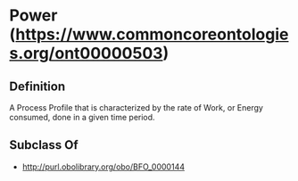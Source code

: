 # Power (https://www.commoncoreontologies.org/ont00000503)

## Definition
A Process Profile that is characterized by the rate of Work, or Energy consumed, done in a given time period.

## Subclass Of
- http://purl.obolibrary.org/obo/BFO_0000144

